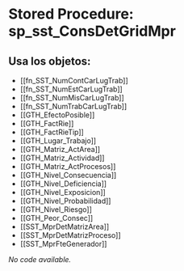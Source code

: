 # Stored Procedure: sp_sst_ConsDetGridMpr

## Usa los objetos:
- [[fn_SST_NumContCarLugTrab]]
- [[fn_SST_NumEstCarLugTrab]]
- [[fn_SST_NumMisCarLugTrab]]
- [[fn_SST_NumTrabCarLugTrab]]
- [[GTH_EfectoPosible]]
- [[GTH_FactRie]]
- [[GTH_FactRieTip]]
- [[GTH_Lugar_Trabajo]]
- [[GTH_Matriz_ActArea]]
- [[GTH_Matriz_Actividad]]
- [[GTH_Matriz_ActProcesos]]
- [[GTH_Nivel_Consecuencia]]
- [[GTH_Nivel_Deficiencia]]
- [[GTH_Nivel_Exposicion]]
- [[GTH_Nivel_Probabilidad]]
- [[GTH_Nivel_Riesgo]]
- [[GTH_Peor_Consec]]
- [[SST_MprDetMatrizArea]]
- [[SST_MprDetMatrizProceso]]
- [[SST_MprFteGenerador]]

*No code available.*
